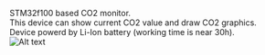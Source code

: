 STM32f100 based CO2 monitor.  
This device can show current CO2 value and draw CO2 graphics.  
Device powerd by Li-Ion battery (working time is near 30h).  
![Alt text](photo1.jpg?raw=true "Image")

